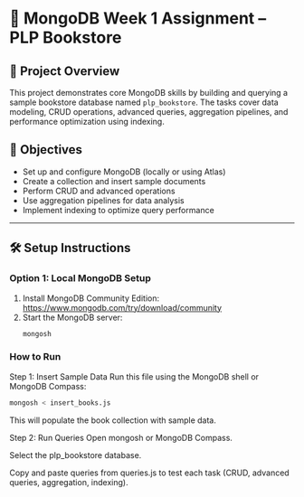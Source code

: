 # 📘 MongoDB Week 1 Assignment – PLP Bookstore

## 📍 Project Overview

This project demonstrates core MongoDB skills by building and querying a sample bookstore database named `plp_bookstore`. The tasks cover data modeling, CRUD operations, advanced queries, aggregation pipelines, and performance optimization using indexing.

## 🎯 Objectives

- Set up and configure MongoDB (locally or using Atlas)
- Create a collection and insert sample documents
- Perform CRUD and advanced operations
- Use aggregation pipelines for data analysis
- Implement indexing to optimize query performance

---

## 🛠️ Setup Instructions

### Option 1: Local MongoDB Setup

1. Install MongoDB Community Edition: https://www.mongodb.com/try/download/community
2. Start the MongoDB server:
   ```bash
   mongosh

### How to Run
Step 1: Insert Sample Data
Run this file using the MongoDB shell or MongoDB Compass:
```bash
mongosh < insert_books.js
```
   
This will populate the book collection with sample data.

Step 2: Run Queries
Open mongosh or MongoDB Compass.

Select the plp_bookstore database.

Copy and paste queries from queries.js to test each task (CRUD, advanced queries, aggregation, indexing).
